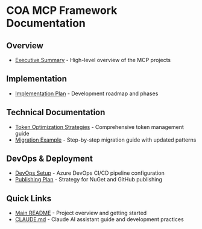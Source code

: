 # COA MCP Framework Documentation

## Overview
- [Executive Summary](overview/MCP_PROJECTS_EXECUTIVE_SUMMARY.md) - High-level overview of the MCP projects

## Implementation
- [Implementation Plan](implementation/IMPLEMENTATION_PLAN.md) - Development roadmap and phases

## Technical Documentation
- [Token Optimization Strategies](technical/TOKEN_OPTIMIZATION_STRATEGIES.md) - Comprehensive token management guide
- [Migration Example](technical/MIGRATION_EXAMPLE.md) - Step-by-step migration guide with updated patterns

## DevOps & Deployment
- [DevOps Setup](devops/DEVOPS_SETUP.md) - Azure DevOps CI/CD pipeline configuration
- [Publishing Plan](devops/DEVOPS_PUBLISHING_PLAN.md) - Strategy for NuGet and GitHub publishing

## Quick Links
- [Main README](../README.md) - Project overview and getting started
- [CLAUDE.md](../CLAUDE.md) - Claude AI assistant guide and development practices